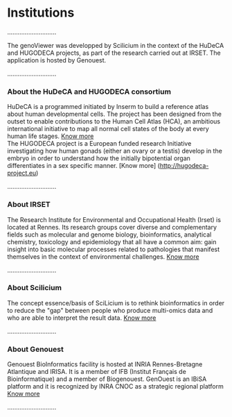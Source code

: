 # Institutions

............................



The genoViewer was developped by Scilicium in the context of the HuDeCA and HUGODECA projects, as part of the research carried out at IRSET. The application is hosted by Genouest.

    
............................


### About the HuDeCA and HUGODECA consortium

HuDeCA is a programmed initiated by Inserm to build a reference atlas about human developmental cells. The project has been designed from the outset to enable contributions to the Human Cell Atlas (HCA), an ambitious international initiative to map all normal cell states of the body at every human life stages.
[Know more](http://hudeca.genouest.org) 
\
The HUGODECA project is a European funded research Initiative investigating how human gonads (either an ovary or a testis) develop in the embryo in order to understand how the initially bipotential organ differentiates in a sex specific manner.
[Know more] (http://hugodeca-project.eu)

............................



### About IRSET 

The Research Institute for Environmental and Occupational Health (Irset) is located at Rennes. Its research groups cover diverse and complementary fields such as molecular and genome biology, bioinformatics, analytical chemistry, toxicology and epidemiology that all have a common aim: gain insight into basic molecular processes related to pathologies that manifest themselves in the context of environmental challenges.
[Know more](https://www.irset.org/en) 


............................

### About Scilicium

The concept essence/basis of SciLicium is to rethink bioinformatics in order to reduce the "gap" between people who produce multi-omics data and who are able to interpret the result data. 
[Know more](http://www.scilicium.com)  




............................


### About Genouest

Genouest BioInformatics facility is hosted at INRIA Rennes-Bretagne Atlantique and IRISA. It is a member of IFB (Institut Français de Bioinformatique) and a member of Biogenouest. GenOuest is an IBiSA platform and it is recognized by INRA CNOC as a strategic regional platform
[Know more](https://www.genouest.org) 


............................


